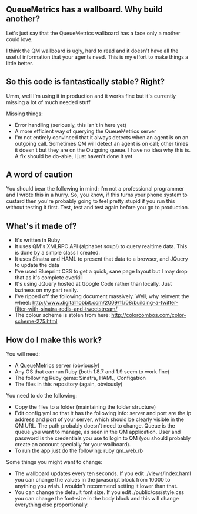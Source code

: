 QueueMetrics has a wallboard.  Why build another?
-------------------------------------------------

Let's just say that the QueueMetrics wallboard has a face only a mother could love.

I think the QM wallboard is ugly, hard to read and it doesn't have all the useful information that your agents need.  This is my effort to make things a little better.

So this code is fantastically stable?  Right?
---------------------------------------------

Umm, well I'm using it in production and it works fine but it's currently missing a lot of much needed stuff

Missing things:

* Error handling (seriously, this isn't in here yet)
* A more efficient way of querying the QueueMetrics server
* I'm not entirely convinced that it always detects when an agent is on an outgoing call.  Sometimes QM will detect an agent is on call; other times it doesn't but they are on the Outgoing queue.  I have no idea why this is.  A fix should be do-able, I just haven't done it yet

A word of caution
-----------------

You should bear the following in mind: I'm not a professional programmer and I wrote this in a hurry.  So, you know, if this turns your phone system to custard then you're probably going to feel pretty stupid if you run this without testing it first.  Test, test and test again before you go to production.

What's it made of?
------------------

* It's written in Ruby
* It uses QM's XMLRPC API (alphabet soup!) to query realtime data.  This is done by a simple 
  class I created.  
* It uses Sinatra and HAML to present that data to a browser, and JQuery to update the data
* I've used Blueprint CSS to get a quick, sane page layout but I may drop that as it's 
  complete overkill
* It's using JQuery hosted at Google Code rather than locally.  Just laziness on my part really.
* I've ripped off the following document massively.  Well, why reinvent the wheel: 
  http://www.digitalhobbit.com/2009/11/08/building-a-twitter-filter-with-sinatra-redis-and-tweetstream/
* The colour scheme is stolen from here:
  http://colorcombos.com/color-scheme-275.html

How do I make this work?
------------------------

You will need:
* A QueueMetrics server (obviously)
* Any OS that can run Ruby (both 1.8.7 and 1.9 seem to work fine)
* The following Ruby gems: Sinatra, HAML, Configatron
* The files in this repository (again, obviously)

You need to do the following:
* Copy the files to a folder (maintaining the folder structure)
* Edit config.yml so that it has the following info: server and port are the ip address and 
  port of your server, which should be clearly visible in the QM URL.  The path probably 
  doesn't need to change.  Queue is the queue you want to manage, as seen in the QM 
  application.  User and password is the credentials you use to login to QM (you should 
  probably create an account specially for your wallboard).
* To run the app just do the following:
        ruby qm_web.rb

Some things you might want to change:
* The wallboard updates every ten seconds.  If you edit ./views/index.haml you can change the 
  values in the javascript block from 10000 to anything you wish.  I wouldn't recommend 
  setting it lower than that.
* You can change the default font size.  If you edit ./public/css/style.css you can change 
  the font-size in the body block and this will change everything else proportionally.

